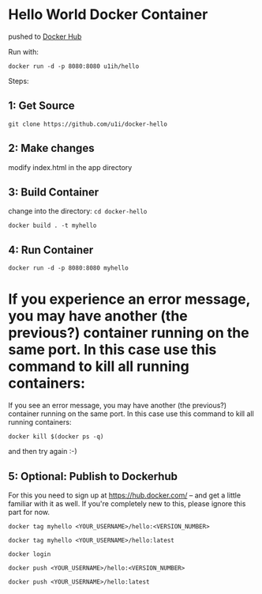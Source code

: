 # Hello World Docker Container

pushed to [Docker Hub
](https://hub.docker.com/r/u1ih/hello)

Run with:

`docker run -d -p 8080:8080 u1ih/hello`

Steps:

## 1: Get Source

`git clone https://github.com/u1i/docker-hello`

## 2: Make changes

modify index.html in the app directory

## 3: Build Container

change into the directory: 
`cd docker-hello`

`docker build . -t myhello`

## 4: Run Container

`docker run -d -p 8080:8080 myhello`

If you experience an error message, you may have another (the previous?) container running on the same port. In this case use this command to kill all running containers:
=======
If you see an error message, you may have another (the previous?) container running on the same port. In this case use this command to kill all running containers:

`docker kill $(docker ps -q)`

and then try again :-)

## 5: Optional: Publish to Dockerhub

For this you need to sign up at https://hub.docker.com/ – and get a little familiar with it as well. If you're completely new to this, please ignore this part for now.

`docker tag myhello <YOUR_USERNAME>/hello:<VERSION_NUMBER>`

`docker tag myhello <YOUR_USERNAME>/hello:latest`

`docker login`

`docker push <YOUR_USERNAME>/hello:<VERSION_NUMBER>`

`docker push <YOUR_USERNAME>/hello:latest`

